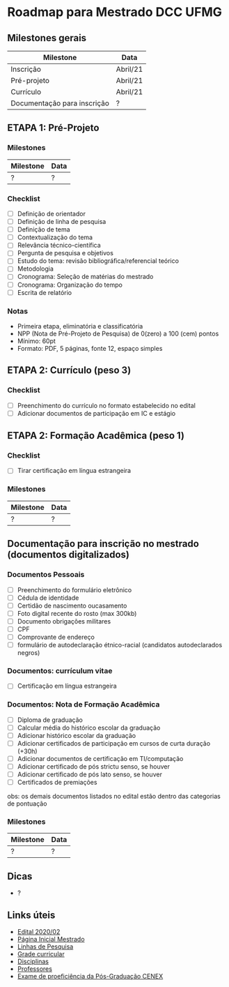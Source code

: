 # Roadmap para Mestrado DCC UFMG

## Milestones gerais

| Milestone                   | Data     |
| --------------------------- | -------- |
| Inscrição                   | Abril/21 |
| Pré-projeto                 | Abril/21 |
| Currículo                   | Abril/21 |
| Documentação para inscrição | ?        |



## ETAPA 1: Pré-Projeto

### Milestones

| Milestone | Data |
| --------- | ---- |
| ?         | ?    |

### Checklist

- [ ] Definição de orientador
- [ ] Definição de linha de pesquisa
- [ ] Definição de tema
- [ ] Contextualização do tema
- [ ] Relevância técnico-científica
- [ ] Pergunta de pesquisa e objetivos
- [ ] Estudo do tema: revisão bibliográfica/referencial teórico
- [ ] Metodologia
- [ ] Cronograma: Seleção de matérias do mestrado
- [ ] Cronograma: Organização do tempo
- [ ] Escrita de relatório

### Notas
- Primeira etapa, eliminatória e classificatória  
- NPP (Nota de Pré-Projeto de Pesquisa) de 0(zero) a 100 (cem) pontos  
- Mínimo: 60pt
- Formato: PDF, 5 páginas, fonte 12, espaço simples


## ETAPA 2: Currículo (peso 3)

### Checklist

- [ ] Preenchimento do currículo no formato estabelecido no edital
- [ ] Adicionar documentos de participação em IC e estágio

## ETAPA 2: Formação Acadêmica (peso 1)

### Checklist


- [ ] Tirar certificação em língua estrangeira


### Milestones

| Milestone | Data |
| --------- | ---- |
| ?         | ?    |



## Documentação para inscrição no mestrado (documentos digitalizados)

### Documentos Pessoais 
- [ ] Preenchimento do formulário eletrônico
- [ ] Cédula de identidade
- [ ] Certidão de nascimento oucasamento
- [ ] Foto digital recente do rosto (max 300kb)
- [ ] Documento obrigações militares
- [ ] CPF
- [ ] Comprovante de endereço
- [ ] formulário de autodeclaração étnico-racial (candidatos autodeclarados negros)

### Documentos: currículum vitae
- [ ] Certificação em língua estrangeira

### Documentos: Nota de Formação Acadêmica
- [ ] Diploma de graduação
- [ ] Calcular média do histórico escolar da graduação 
- [ ] Adicionar histórico escolar da graduação
- [ ] Adicionar certificados de participação em cursos de curta duração (+30h)
- [ ] Adicionar documentos de certificação em TI/computação
- [ ] Adicionar certificado de pós strictu senso, se houver
- [ ] Adicionar certificado de pós lato senso, se houver
- [ ] Certificados de premiações

obs: os demais documentos listados no edital estão dentro das categorias de pontuação

### Milestones

| Milestone | Data |
| --------- | ---- |
| ?         | ?    |


## Dicas

* ?

## Links úteis
* [Edital 2020/02](http://ppgcc.dcc.ufmg.br/wp-content/uploads/2020/08/retificado_20200910-Edital-de-Selecao-PPGCC-Mestrado-2020_2-V1.pdf)
* [Página Inicial Mestrado](http://ppgcc.dcc.ufmg.br/mestrado/)
* [Linhas de Pesquisa](http://ppgcc.dcc.ufmg.br/linhas-de-pesquisa/)
* [Grade curricular](ppgcc.dcc.ufmg.br/grade-curricular/)
* [Disciplinas](http://ppgcc.dcc.ufmg.br/disciplinas/)
* [Professores](http://ppgcc.dcc.ufmg.br/docentes/)
* [Exame de proeficiência da Pós-Graduação CENEX](https://cenex.letras.ufmg.br/exames-de-proficiencia/pos-graduacao)
